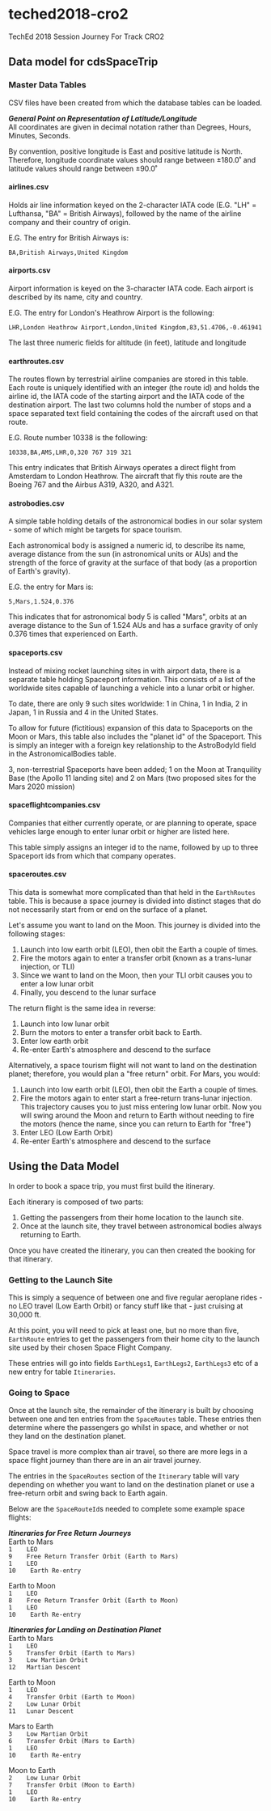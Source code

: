 # teched2018-cro2
TechEd 2018 Session Journey For Track CRO2

## Data model for cdsSpaceTrip

### Master Data Tables

CSV files have been created from which the database tables can be loaded.

***General Point on Representation of Latitude/Longitude***  
All coordinates are given in decimal notation rather than Degrees, Hours, Minutes, Seconds.

By convention, positive longitude is East and positive latitude is North.  Therefore, longitude coordinate values should range between ±180.0˚ and latitude values should range between ±90.0˚


#### airlines.csv

Holds air line information keyed on the 2-character IATA code (E.G. "LH" = Lufthansa, "BA" = British Airways), followed by the name of the airline company and their country of origin.

E.G. The entry for British Airways is:

`BA,British Airways,United Kingdom`


#### airports.csv

Airport information is keyed on the 3-character IATA code.  Each airport is described by its name, city and country.

E.G. The entry for London's Heathrow Airport is the following:

`LHR,London Heathrow Airport,London,United Kingdom,83,51.4706,-0.461941`

The last three numeric fields for altitude (in feet), latitude and longitude

#### earthroutes.csv
The routes flown by terrestrial airline companies are stored in this table.  Each route is uniquely identified with an integer (the route id) and holds the airline id, the IATA code of the starting airport and the IATA code of the destination airport.  The last two columns hold the number of stops and a space separated text field containing the codes of the aircraft used on that route.

E.G.  Route number 10338 is the following:

`10338,BA,AMS,LHR,0,320 767 319 321`

This entry indicates that British Airways operates a direct flight from Amsterdam to London Heathrow.  The aircraft that fly this route are the Boeing 767 and the Airbus A319, A320, and A321.

#### astrobodies.csv

A simple table holding details of the astronomical bodies in our solar system - some of which might be targets for space tourism.

Each astronomical body is assigned a numeric id, to describe its name, average distance from the sun (in astronomical units or AUs) and the strength of the force of gravity at the surface of that body (as a proportion of Earth's gravity).

E.G. the entry for Mars is:

`5,Mars,1.524,0.376`

This indicates that for astronomical body 5 is called "Mars", orbits at an average distance to the Sun of 1.524 AUs and has a surface gravity of only 0.376 times that experienced on Earth.

#### spaceports.csv

Instead of mixing rocket launching sites in with airport data, there is a separate table holding Spaceport information.  This consists of a list of the worldwide sites capable of launching a vehicle into a lunar orbit or higher.

To date, there are only 9 such sites worldwide: 1 in China, 1 in India, 2 in Japan, 1 in Russia and 4 in the United States.

To allow for future (fictitious) expansion of this data to Spaceports on the Moon or Mars, this table also includes the "planet id" of the Spaceport.  This is simply an integer with a foreign key relationship to the AstroBodyId field in the AstronomicalBodies table.

3, non-terrestrial Spaceports have been added; 1 on the Moon at Tranquility Base (the Apollo 11 landing site) and 2 on Mars (two proposed sites for the Mars 2020 mission)

#### spaceflightcompanies.csv

Companies that either currently operate, or are planning to operate, space vehicles large enough to enter lunar orbit or higher are listed here.

This table simply assigns an integer id to the name, followed by up to three Spaceport ids from which that company operates.

#### spaceroutes.csv

This data is somewhat more complicated than that held in the `EarthRoutes` table.  This is because a space journey is divided into distinct stages that do not necessarily start from or end on the surface of a planet.

Let's assume you want to land on the Moon.  This journey is divided into the following stages:

1. Launch into low earth orbit (LEO), then obit the Earth a couple of times.
1. Fire the motors again to enter a transfer orbit (known as a trans-lunar injection, or TLI)
1. Since we want to land on the Moon, then your TLI orbit causes you to enter a low lunar orbit
1. Finally, you descend to the lunar surface

The return flight is the same idea in reverse:

1. Launch into low lunar orbit
1. Burn the motors to enter a transfer orbit back to Earth.
1. Enter low earth orbit
1. Re-enter Earth's atmosphere and descend to the surface

Alternatively, a space tourism flight will not want to land on the destination planet; therefore, you would plan a "free return" orbit.  For Mars, you would:

1. Launch into low earth orbit (LEO), then obit the Earth a couple of times.
1. Fire the motors again to enter start a free-return trans-lunar injection.  This trajectory causes you to just miss entering low lunar orbit.  Now you will swing around the Moon and return to Earth without needing to fire the motors (hence the name, since you can return to Earth for "free")
1. Enter LEO (Low Earth Orbit)
1. Re-enter Earth's atmosphere and descend to the surface



## Using the Data Model

In order to book a space trip, you must first build the itinerary.

Each itinerary is composed of two parts:

1. Getting the passengers from their home location to the launch site.
1. Once at the launch site, they travel between astronomical bodies always returning to Earth.

Once you have created the itinerary, you can then created the booking for that itinerary.

### Getting to the Launch Site

This is simply a sequence of between one and five regular aeroplane rides - no LEO travel (Low Earth Orbit) or fancy stuff like that - just cruising at 30,000 ft.

At this point, you will need to pick at least one, but no more than five, `EarthRoute` entries to get the passengers from their home city to the launch site used by their chosen Space Flight Company.

These entries will go into fields `EarthLegs1`, `EarthLegs2`, `EarthLegs3` etc of a new entry for table `Itineraries`.

### Going to Space

Once at the launch site, the remainder of the itinerary is built by choosing between one and ten entries from the `SpaceRoutes` table.  These entries then determine where the passengers go whilst in space, and whether or not they land on the destination planet.

Space travel is more complex than air travel, so there are more legs in a space flight journey than there are in an air travel journey.

The entries in the `SpaceRoutes` section of the `Itinerary` table will vary depending on whether you want to land on the destination planet or use a free-return orbit and swing back to Earth again.

Below are the `SpaceRouteId`s needed to complete some example space flights:

***Itineraries for Free Return Journeys***  
Earth to Mars  
`1    LEO`  
`9    Free Return Transfer Orbit (Earth to Mars)`  
`1    LEO`  
`10    Earth Re-entry`  

Earth to Moon  
`1    LEO`  
`8    Free Return Transfer Orbit (Earth to Moon)`  
`1    LEO`  
`10    Earth Re-entry`  

***Itineraries for Landing on Destination Planet***  
Earth to Mars  
`1    LEO`  
`5    Transfer Orbit (Earth to Mars)`  
`3    Low Martian Orbit`  
`12   Martian Descent`  

Earth to Moon  
`1    LEO`  
`4    Transfer Orbit (Earth to Moon)`  
`2    Low Lunar Orbit`  
`11   Lunar Descent`  

Mars to Earth  
`3    Low Martian Orbit`  
`6    Transfer Orbit (Mars to Earth)`  
`1    LEO`  
`10    Earth Re-entry`  

Moon to Earth  
`2    Low Lunar Orbit`  
`7    Transfer Orbit (Moon to Earth)`  
`1    LEO`  
`10    Earth Re-entry`  

